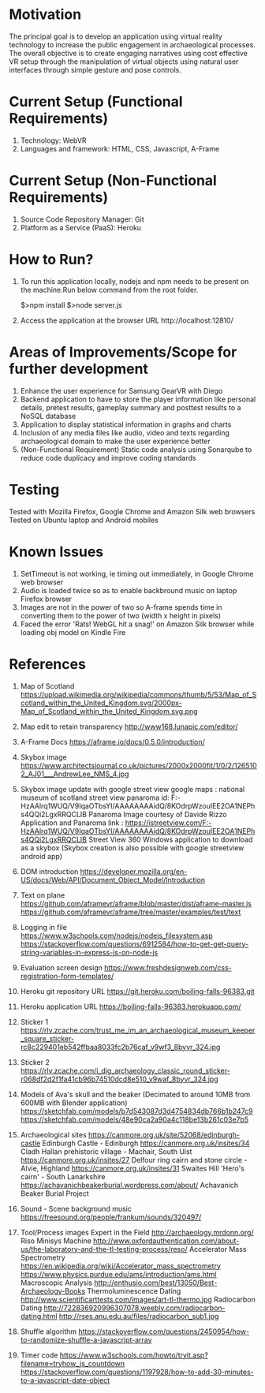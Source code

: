   Motivation
================

  The principal goal is to develop an application using virtual reality technology to increase the public engagement in archaeological processes. The overall objective is to create engaging narratives using cost effective VR setup through the manipulation of virtual objects using natural user interfaces through simple gesture and pose controls.


 Current Setup (Functional Requirements)
================================================

1. Technology: WebVR
2. Languages and framework: HTML, CSS, Javascript, A-Frame


 Current Setup (Non-Functional Requirements)
================================================

1. Source Code Repository Manager: Git
2. Platform as a Service (PaaS): Heroku


 How to Run?
================

1. To run this application locally, nodejs and npm needs to be present on the machine.Run below command from the root folder.

	$>npm install
	$>node server.js

2. Access the application at the browser URL http://localhost:12810/


  Areas of Improvements/Scope for further development
================================================================

1. Enhance the user experience for Samsung GearVR with Diego
2. Backend application to have to store the player information like personal details, pretest results, gameplay summary and posttest results to a NoSQL database
3. Application to display statistical information in graphs and charts
4. Inclusion of any media files like audio, video and texts regarding archaeological domain to make the user experience better
5. (Non-Functional Requirement) Static code analysis using Sonarqube to reduce code duplicacy and improve coding standards

  Testing
================
  Tested with Mozilla Firefox, Google Chrome and Amazon Silk web browsers
  Tested on Ubuntu laptop and Android mobiles


  Known Issues
================

1. SetTimeout is not working, ie timing out immediately, in Google Chrome web browser
2. Audio is loaded twice so as to enable backbround music on laptop Firefox browser
3. Images are not in the power of two so A-frame spends time in converting them to the power of two (width x height in pixels)
4. Faced the error 'Rats! WebGL hit a snag!' on Amazon Silk browser while loading obj model on Kindle Fire


  References
================

1. Map of Scotland
https://upload.wikimedia.org/wikipedia/commons/thumb/5/53/Map_of_Scotland_within_the_United_Kingdom.svg/2000px-Map_of_Scotland_within_the_United_Kingdom.svg.png

2. Map edit to retain transparency
http://www168.lunapic.com/editor/

3. A-Frame Docs
https://aframe.io/docs/0.5.0/introduction/

4. Skybox image
https://www.architectsjournal.co.uk/pictures/2000x2000fit/1/0/2/1265102_AJ01___AndrewLee_NMS_4.jpg

5. Skybox image update with google street view
google maps : national museum of scotland
street view panaroma id: F:-HzAAlrq1WUQ/V9IqaOTbsYI/AAAAAAAAidQ/8KOdrpWzouIEE2OA1NEPhs4QQi2LgxRRQCLIB
Panaroma Image courtesy of  Davide Rizzo
Application and Panaroma link : https://istreetview.com/F:-HzAAlrq1WUQ/V9IqaOTbsYI/AAAAAAAAidQ/8KOdrpWzouIEE2OA1NEPhs4QQi2LgxRRQCLIB
Street View 360 Windows application to download as a skybox
(Skybox creation is also possible with google streetview android app)


6. DOM introduction
https://developer.mozilla.org/en-US/docs/Web/API/Document_Object_Model/Introduction

7. Text on plane
https://github.com/aframevr/aframe/blob/master/dist/aframe-master.js
https://github.com/aframevr/aframe/tree/master/examples/test/text


8. Logging in file
https://www.w3schools.com/nodejs/nodejs_filesystem.asp
https://stackoverflow.com/questions/6912584/how-to-get-get-query-string-variables-in-express-js-on-node-js

9. Evaluation screen design
https://www.freshdesignweb.com/css-registration-form-templates/

10. Heroku git repository URL
https://git.heroku.com/boiling-falls-96383.git

11. Heroku application URL
https://boiling-falls-96383.herokuapp.com/

12. Sticker 1
https://rlv.zcache.com/trust_me_im_an_archaeological_museum_keeper_square_sticker-rc8c229401eb542ffbaa8033fc2b76caf_v9wf3_8byvr_324.jpg

13. Sticker 2
https://rlv.zcache.com/i_dig_archaeology_classic_round_sticker-r068df2d2f1fa41cb96b74510dcd8e510_v9waf_8byvr_324.jpg

14. Models of Ava's skull and the beaker (Decimated to around 10MB from 600MB with Blender application)
https://sketchfab.com/models/b7d543087d3d4754834db766b1b247c9
https://sketchfab.com/models/48e90ca2a90a4c118be13b261c03e7b5

15. Archaeological sites
https://canmore.org.uk/site/52068/edinburgh-castle Edinburgh Castle - Edinburgh
https://canmore.org.uk/insites/34 Cladh Hallan prehistoric village - Machair, South Uist
https://canmore.org.uk/insites/27 Delfour ring cairn and stone circle - Alvie, Highland
https://canmore.org.uk/insites/31 Swaites Hill 'Hero's cairn' - South Lanarkshire
https://achavanichbeakerburial.wordpress.com/about/ Achavanich Beaker Burial Project

16. Sound - Scene background music
https://freesound.org/people/frankum/sounds/320497/

17. Tool/Process images
Expert in the Field http://archaeology.mrdonn.org/
Riso Minisys Machine http://www.oxfordauthentication.com/about-us/the-laboratory-and-the-tl-testing-process/reso/
Accelerator Mass Spectrometry https://en.wikipedia.org/wiki/Accelerator_mass_spectrometry
https://www.physics.purdue.edu/ams/introduction/ams.html
Macroscopic Analysis http://enthusio.com/best/13050/Best-Archaeology-Books
Thermoluminescence Dating http://www.scientificarttests.com/images/art-tl-thermo.jpg
Radiocarbon Dating http://722836920996307078.weebly.com/radiocarbon-dating.html
http://rses.anu.edu.au/files/radiocarbon_sub1.jpg

18. Shuffle algorithm
https://stackoverflow.com/questions/2450954/how-to-randomize-shuffle-a-javascript-array

19. Timer code
https://www.w3schools.com/howto/tryit.asp?filename=tryhow_js_countdown
https://stackoverflow.com/questions/1197928/how-to-add-30-minutes-to-a-javascript-date-object
